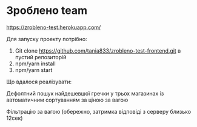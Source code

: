 # Зроблено team
https://zrobleno-test.herokuapp.com/

Для запуску проекту потрібно:
1. Git clone https://github.com/tania833/zrobleno-test-frontend.git в пустий репозиторій
2. npm/yarn install
3. npm/yarn start

Що вдалося реалізувати:
 
Дефолтний пошук найдешевшої гречки у трьох магазинах із автоматичним сортуванням за ціною за вагою

Фільтрацію за вагою (обережно, затримка відповіді з серверу близько 12сек)
